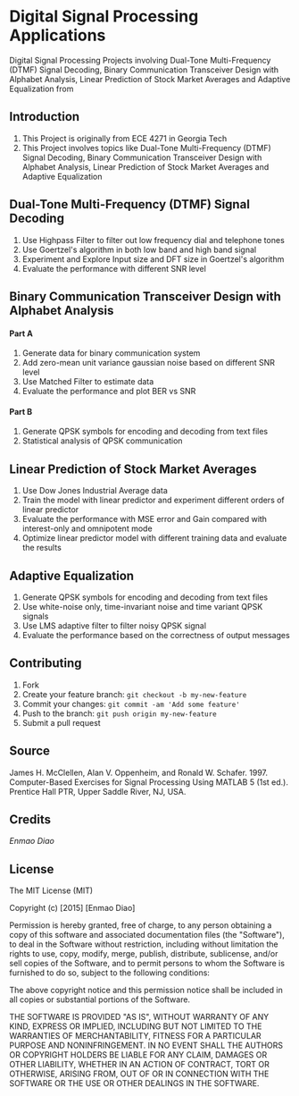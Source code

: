 # Digital Signal Processing Applications

Digital Signal Processing Projects involving Dual-Tone Multi-Frequency (DTMF) Signal Decoding, Binary Communication Transceiver Design with Alphabet Analysis, Linear Prediction of Stock Market Averages and Adaptive Equalization from 

## Introduction

1. This Project is originally from ECE 4271 in Georgia Tech
2. This Project involves topics like Dual-Tone Multi-Frequency (DTMF) Signal Decoding, Binary Communication Transceiver Design with Alphabet Analysis, Linear Prediction of Stock Market Averages and Adaptive Equalization

## Dual-Tone Multi-Frequency (DTMF) Signal Decoding
1. Use Highpass Filter to filter out low frequency dial and telephone tones
2. Use Goertzel's algorithm in both low band and high band signal
3. Experiment and Explore Input size and DFT size in Goertzel's algorithm
4. Evaluate the performance with different SNR level

## Binary Communication Transceiver Design with Alphabet Analysis
#### Part A
1. Generate data for binary communication system
2. Add zero-mean unit variance gaussian noise based on different SNR level
3. Use Matched Filter to estimate data
4. Evaluate the performance and plot BER vs SNR

#### Part B
1. Generate QPSK symbols for encoding and decoding from text files
2. Statistical analysis of QPSK communication

## Linear Prediction of Stock Market Averages
1. Use Dow Jones Industrial Average data
2. Train the model with linear predictor and experiment different orders of linear predictor
3. Evaluate the performance with MSE error and Gain compared with interest-only and omnipotent mode
4. Optimize linear predictor model with different training data and evaluate the results

## Adaptive Equalization
1. Generate QPSK symbols for encoding and decoding from text files
2. Use white-noise only, time-invariant noise and time variant QPSK signals
3. Use LMS adaptive filter to filter noisy QPSK signal
4. Evaluate the performance based on the correctness of output messages

## Contributing

1. Fork
2. Create your feature branch: `git checkout -b my-new-feature`
3. Commit your changes: `git commit -am 'Add some feature'`
4. Push to the branch: `git push origin my-new-feature`
5. Submit a pull request

## Source
James H. McClellen, Alan V. Oppenheim, and Ronald W. Schafer. 1997. Computer-Based Exercises for Signal Processing Using MATLAB 5 (1st ed.). Prentice Hall PTR, Upper Saddle River, NJ, USA.

## Credits

*Enmao Diao*

## License
The MIT License (MIT)

Copyright (c) [2015] [Enmao Diao]

Permission is hereby granted, free of charge, to any person obtaining a copy of this software and associated documentation files (the "Software"), to deal in the Software without restriction, including without limitation the rights to use, copy, modify, merge, publish, distribute, sublicense, and/or sell copies of the Software, and to permit persons to whom the Software is furnished to do so, subject to the following conditions:

The above copyright notice and this permission notice shall be included in all copies or substantial portions of the Software.

THE SOFTWARE IS PROVIDED "AS IS", WITHOUT WARRANTY OF ANY KIND, EXPRESS OR IMPLIED, INCLUDING BUT NOT LIMITED TO THE WARRANTIES OF MERCHANTABILITY, FITNESS FOR A PARTICULAR PURPOSE AND NONINFRINGEMENT. IN NO EVENT SHALL THE AUTHORS OR COPYRIGHT HOLDERS BE LIABLE FOR ANY CLAIM, DAMAGES OR OTHER LIABILITY, WHETHER IN AN ACTION OF CONTRACT, TORT OR OTHERWISE, ARISING FROM, OUT OF OR IN CONNECTION WITH THE SOFTWARE OR THE USE OR OTHER DEALINGS IN THE SOFTWARE.

